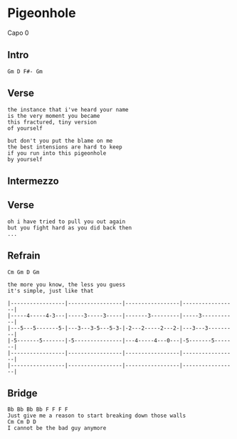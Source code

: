 # Pigeonhole

Capo 0

## Intro

	Gm D F#- Gm

## Verse

	the instance that i've heard your name
	is the very moment you became
	this fractured, tiny version
	of yourself

	but don't you put the blame on me
	the best intensions are hard to keep
	if you run into this pigeonhole
	by yourself

## Intermezzo

## Verse

	oh i have tried to pull you out again
	but you fight hard as you did back then
	...

## Refrain

	Cm Gm D Gm

	the more you know, the less you guess
	it's simple, just like that

	|-----------------|-----------------|-----------------|-----------------|
	|-----4-----4-3---|-----3-----3-----|-------3---------|-----3-----------|
	|---5---5-------5-|---3---3-5---5-3-|-2---2-----2---2-|---3---3---------|
	|-5-------5-------|-5---------------|---4-----4---0---|-5-------5-------|
	|-----------------|-----------------|-----------------|-----------------|
	|-----------------|-----------------|-----------------|-----------------|

## Bridge

	Bb Bb Bb Bb F F F F
	Just give me a reason to start breaking down those walls
	Cm Cm D D
	I cannot be the bad guy anymore
